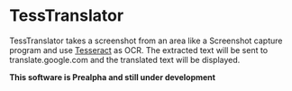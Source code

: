 # TessTranslator

TessTranslator takes a screenshot from an area like a Screenshot capture program and use [Tesseract](https://code.google.com/p/tesseract-ocr/) as OCR. The extracted text will be sent to translate.google.com and the translated text will be displayed.


**This software is Prealpha and still under development**